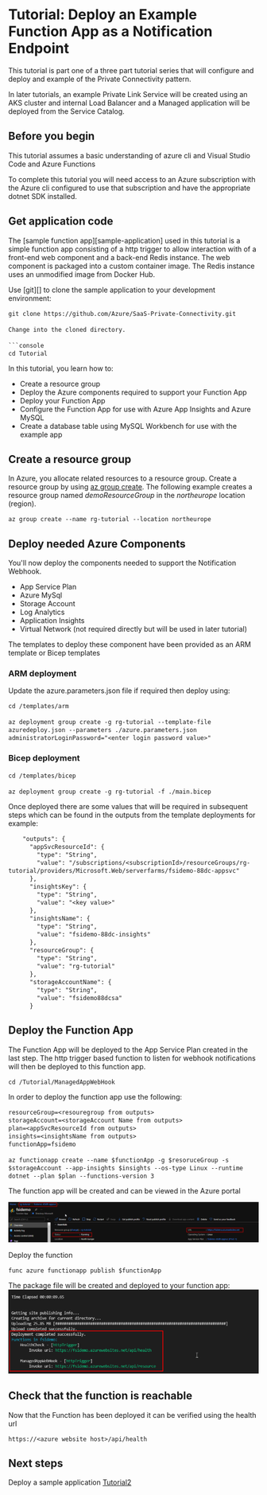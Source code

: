 # Tutorial: Deploy an Example Function App as a Notification Endpoint

This tutorial is part one of a three part tutorial series that will configure and deploy and example of the Private Connectivity pattern.

In later tutorials, an example Private Link Service will be created using an AKS cluster and internal Load Balancer and a Managed application will be deployed from the Service Catalog.

## Before you begin

This tutorial assumes a basic understanding of azure cli and Visual Studio Code and Azure Functions

To complete this tutorial you will need access to an Azure subscription with the Azure cli configured to use that subscription and have the appropriate dotnet SDK installed.


## Get application code

The [sample function app][sample-application] used in this tutorial is a simple function app consisting of a http trigger to allow interaction with of a front-end web component and a back-end Redis instance. The web component is packaged into a custom container image. The Redis instance uses an unmodified image from Docker Hub.

Use [git][] to clone the sample application to your development environment:

```console
git clone https://github.com/Azure/SaaS-Private-Connectivity.git

Change into the cloned directory.

```console
cd Tutorial
```

In this tutorial, you learn how to:

* Create a resource group 
* Deploy the Azure components required to support your Function App
* Deploy your Function App
* Configure the Function App for use with Azure App Insights and Azure MySQL 
* Create a database table using MySQL Workbench for use with the example app


## Create a resource group

In Azure, you allocate related resources to a resource group. Create a resource group by using [az group create](/cli/azure/group#az_group_create). The following example creates a resource group named *demoResourceGroup* in the *northeurope* location (region). 

```
az group create --name rg-tutorial --location northeurope
```

## Deploy needed Azure Components

You'll now deploy the components needed to support the Notification Webhook.

- App Service Plan
- Azure MySql
- Storage Account
- Log Analytics
- Application Insights
- Virtual Network (not required directly but will be used in later tutorial)

The templates to deploy these component have been provided as an ARM template or Bicep templates

### ARM deployment

Update the azure.parameters.json file if required then deploy using:

```
cd /templates/arm

az deployment group create -g rg-tutorial --template-file azuredeploy.json --parameters ./azure.parameters.json administratorLoginPassword="<enter login password value>"
```
 

### Bicep deployment


```
cd /templates/bicep

az deployment group create -g rg-tutorial -f ./main.bicep
```

Once deployed there are some values that will be required in subsequent steps which can be found in the outputs from the template deployments for example:

```
    "outputs": {
      "appSvcResourceId": {
        "type": "String",
        "value": "/subscriptions/<subscriptionId>/resourceGroups/rg-tutorial/providers/Microsoft.Web/serverfarms/fsidemo-88dc-appsvc"
      },
      "insightsKey": {
        "type": "String",
        "value": "<key value>"
      },
      "insightsName": {
        "type": "String",
        "value": "fsidemo-88dc-insights"
      },
      "resourceGroup": {
        "type": "String",
        "value": "rg-tutorial"
      },
      "storageAccountName": {
        "type": "String",
        "value": "fsidemo88dcsa"
      }
```


## Deploy the Function App
The Function App will be deployed to the App Service Plan created in the last step.  The http trigger based function to listen for webhook notifications will then be deployed to this function app.

```
cd /Tutorial/ManagedAppWebHook

```
In order to deploy the function app use the following:
```
resourceGroup=<resouregroup from outputs>
storageAccount=<storageAccount Name from outputs>
plan=<appSvcResourceId from outputs>
insights=<insightsName from outputs>
functionApp=fsidemo

az functionapp create --name $functionApp -g $resoruceGroup -s $storageAccount --app-insights $insights --os-type Linux --runtime dotnet --plan $plan --functions-version 3

```
The function app will be created and can be viewed in the Azure portal 

![functionApp](../images/function-publish13.png)

Deploy the function

```
func azure functionapp publish $functionApp
```

The package file will be created and deployed to your function app:
![functionApp](../images/function-publish15.png)


## Check that the function is reachable

Now that the Function has been deployed it can be verified using the health url 

```
https://<azure website host>/api/health
```

## Next steps

Deploy a sample application [Tutorial2](./tutorial-sampleapp.md)